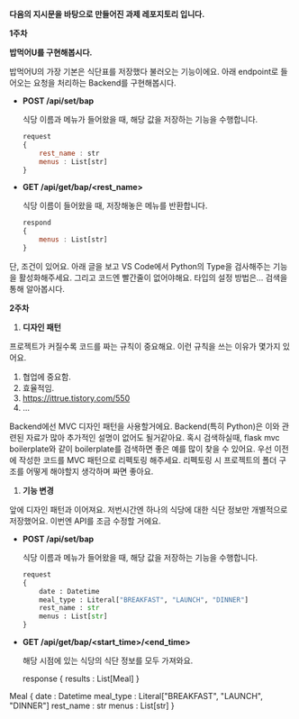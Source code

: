 **다음의 지시문을 바탕으로 만들어진 과제 레포지토리 입니다.**

**1주차**

**밥먹어U를 구현해봅시다.**

 밥먹어U의 가장 기본은 식단표를 저장했다 불러오는 기능이에요. 아래 endpoint로 들어오는 요청을 처리하는 Backend를 구현해봅시다.

- **POST /api/set/bap**
    
    식당 이름과 메뉴가 들어왔을 때, 해당 값을 저장하는 기능을 수행합니다.
    
    ```jsx
    request
    {
    	rest_name : str
    	menus : List[str]
    }
    ```
    
- **GET /api/get/bap/<rest_name>**
    
    식당 이름이 들어왔을 때, 저장해놓은 메뉴를 반환합니다.
    
    ```jsx
    respond
    {
    	menus : List[str]
    }
    ```
    

단, 조건이 있어요. 아래 글을 보고 VS Code에서 Python의 Type을 검사해주는 기능을 활성화해주세요. 그리고 코드엔 빨간줄이 없어야해요. 타입의 설정 방법은… 검색을 통해 알아봅시다.

**2주차**

1. **디자인 패턴**

  프로젝트가 커질수록 코드를 짜는 규칙이 중요해요. 이런 규칙을 쓰는 이유가 몇가지 있어요.

1. 협업에 중요함.
2. 효율적임.
3. https://ittrue.tistory.com/550
4. …

Backend에선 MVC 디자인 패턴을 사용할거에요. Backend(특히 Python)은 이와 관련된 자료가 많아 추가적인 설명이 없어도 될거같아요. 혹시 검색하실때, flask mvc boilerplate와 같이 boilerplate를 검색하면 좋은 예를 많이 찾을 수 있어요. 우선 이전에 작성한 코드를 MVC 패턴으로 리펙토링 해주세요. 리펙토링 시 프로젝트의 폴더 구조를 어떻게 해야할지 생각하며 짜면 좋아요.

1. **기능 변경**

 앞에 디자인 패턴과 이어져요. 저번시간엔 하나의 식당에 대한 식단 정보만 개별적으로 저장했어요. 이번엔 API를 조금 수정할 거에요.

- **POST /api/set/bap**
    
    식당 이름과 메뉴가 들어왔을 때, 해당 값을 저장하는 기능을 수행합니다.
    
    ```python
    request
    {
    	date : Datetime
    	meal_type : Literal["BREAKFAST", "LAUNCH", "DINNER"]
    	rest_name : str
    	menus : List[str]
    }
    ```
    
- **GET /api/get/bap/<start_time>/<end_time>**
    
    해당 시점에 있는 식당의 식단 정보를 모두 가져와요.

  response
{
	results : List[Meal]
}


Meal
{
	date : Datetime
	meal_type : Literal["BREAKFAST", "LAUNCH", "DINNER"]
	rest_name : str
	menus : List[str]
}
